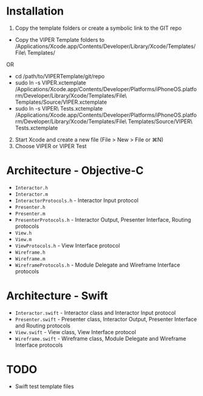 # Installation

1. Copy the template folders or create a symbolic link to the GIT repo
  - Copy the VIPER Template folders to /Applications/Xcode.app/Contents/Developer/Library/Xcode/Templates/File\ Templates/

   OR

  - cd /path/to/VIPERTemplate/git/repo
  - sudo ln -s VIPER.xctemplate /Applications/Xcode.app/Contents/Developer/Platforms/iPhoneOS.platform/Developer/Library/Xcode/Templates/File\ Templates/Source/VIPER.xctemplate
  - sudo ln -s VIPER\ Tests.xctemplate /Applications/Xcode.app/Contents/Developer/Platforms/iPhoneOS.platform/Developer/Library/Xcode/Templates/File\ Templates/Source/VIPER\ Tests.xctemplate
2. Start Xcode and create a new file (File > New > File or ⌘N)
3. Choose VIPER or VIPER Test

# Architecture - Objective-C

- `Interactor.h`
- `Interactor.m`
- `InteractorProtocols.h` - Interactor Input protocol
- `Presenter.h`
- `Presenter.m`
- `PresenterProtocols.h` - Interactor Output, Presenter Interface, Routing protocols
- `View.h`
- `View.m`
- `ViewProtocols.h` - View Interface protocol
- `Wireframe.h`
- `Wireframe.m`
- `WireframeProtocols.h` - Module Delegate and Wireframe Interface protocols

# Architecture - Swift

- `Interactor.swift` - Interactor class and Interactor Input protocol
- `Presenter.swift` - Presenter class, Interactor Output, Presenter Interface and Routing protocols
- `View.swift` - View class, View Interface protocol
- `Wireframe.swift` - Wireframe class, Module Delegate and Wireframe Interface protocols

# TODO

- Swift test template files
